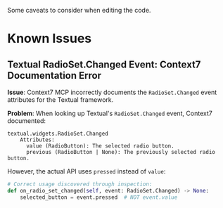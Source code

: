 Some caveats to consider when editing the code.

# Known Issues

## Textual RadioSet.Changed Event: Context7 Documentation Error

**Issue**: Context7 MCP incorrectly documents the `RadioSet.Changed` event attributes for the Textual framework.

**Problem**: When looking up Textual's `RadioSet.Changed` event, Context7 documented:
```
textual.widgets.RadioSet.Changed
    Attributes:
      value (RadioButton): The selected radio button.
      previous (RadioButton | None): The previously selected radio button.
```

However, the actual API uses `pressed` instead of `value`:
```python
# Correct usage discovered through inspection:
def on_radio_set_changed(self, event: RadioSet.Changed) -> None:
    selected_button = event.pressed  # NOT event.value
```
